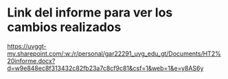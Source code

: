 # Link del informe para ver los cambios realizados #
https://uvggt-my.sharepoint.com/:w:/r/personal/gar22291_uvg_edu_gt/Documents/HT2%20informe.docx?d=w9e848ec8f313432c82fb23a7c8cf9c81&csf=1&web=1&e=y8AS6y

